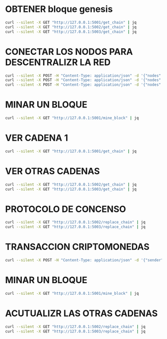 
# OBTENER bloque genesis
```bash
curl --silent -X GET "http://127.0.0.1:5001/get_chain" | jq
curl --silent -X GET "http://127.0.0.1:5002/get_chain" | jq
curl --silent -X GET "http://127.0.0.1:5003/get_chain" | jq
```

# CONECTAR LOS NODOS PARA DESCENTRALIZR LA RED
```bash
curl --silent -X POST -H "Content-Type: application/json" -d '{"nodes":["http://127.0.0.1:5002", "http://127.0.0.1:5003"]}' "http://127.0.0.1:5001/connect_node" | jq
curl --silent -X POST -H "Content-Type: application/json" -d '{"nodes":["http://127.0.0.1:5001", "http://127.0.0.1:5003"]}' "http://127.0.0.1:5002/connect_node" | jq
curl --silent -X POST -H "Content-Type: application/json" -d '{"nodes":["http://127.0.0.1:5001", "http://127.0.0.1:5002"]}' "http://127.0.0.1:5003/connect_node" | jq
```

# MINAR UN BLOQUE
```bash
curl --silent -X GET "http://127.0.0.1:5001/mine_block" | jq
```

# VER CADENA 1
```bash
curl --silent -X GET "http://127.0.0.1:5001/get_chain" | jq
```

# VER OTRAS CADENAS
```bash
curl --silent -X GET "http://127.0.0.1:5002/get_chain" | jq
curl --silent -X GET "http://127.0.0.1:5003/get_chain" | jq
```

# PROTOCOLO DE CONCENSO
```bash
curl --silent -X GET "http://127.0.0.1:5002/replace_chain" | jq
curl --silent -X GET "http://127.0.0.1:5003/replace_chain" | jq
```

# TRANSACCION CRIPTOMONEDAS
```bash
curl --silent -X POST -H "Content-Type: application/json" -d '{"sender": "Eric","receiver":"Tu","amount":10}' "http://127.0.0.1:5001/add_transaction" | jq
```

# MINAR UN BLOQUE
```bash
curl --silent -X GET "http://127.0.0.1:5001/mine_block" | jq
```

# ACUTUALIZR LAS OTRAS CADENAS
```bash
curl --silent -X GET "http://127.0.0.1:5002/replace_chain" | jq
curl --silent -X GET "http://127.0.0.1:5003/replace_chain" | jq
```
